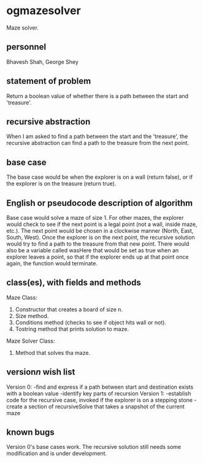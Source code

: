# ogmazesolver
Maze solver.

## personnel
Bhavesh Shah, George Shey

## statement of problem
Return a boolean value of whether there is a path between the start and 'treasure'.

## recursive abstraction
When I am asked to find a path between the start and the 'treasure', the recursive abstraction can find a path to the treasure from the next point. 

## base case
The base case would be when the explorer is on a wall (return false), or if the explorer is on the treasure (return true). 

## English or pseudocode description of algorithm
Base case would solve a maze of size 1. For other mazes, the explorer would check to see if the next point is a legal point (not a wall, inside maze, etc.). The next point would be chosen in a clockwise manner (North, East, South, West). Once the explorer is on the next point, the recursive solution would try to find a path to the treasure from that new point. There would also be a variable called wasHere that would be set as true when an explorer leaves a point, so that if the explorer ends up at that point once again, the function would terminate. 

## class(es), with fields and methods
Maze Class:
1) Constructor that creates a board of size n.
2) Size method.
3) Conditions method (checks to see if object hits wall or not).
4) Tostring method that prints solution to maze.

Maze Solver Class:
1) Method that solves tha maze.

## version*n* wish list
Version 0:
  -find and express if a path between start and destination exists with a boolean value
  -identify key parts of recursion
Version 1:
  -establish code for the recursive case, invoked if the explorer is on a stepping stone
  -create a section of recursiveSolve that takes a snapshot of the current maze

## known bugs
Version 0's base cases work. The recursive solution still needs some modification and is under development.
